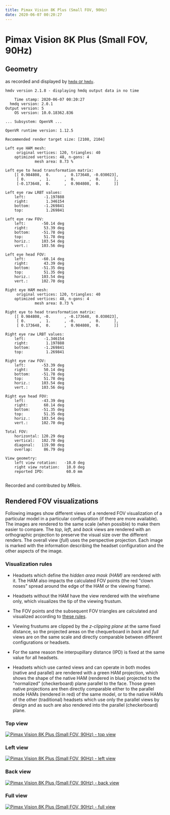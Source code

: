 ```yaml
---
title: Pimax Vision 8K Plus (Small FOV, 90Hz)
date: 2020-06-07 00:20:27
---
```

# Pimax Vision 8K Plus (Small FOV, 90Hz)

## Geometry

as recorded and displayed by [`hmdq` or `hmdv`](https://github.com/risa2000/hmdq).
```
hmdv version 2.1.8 - displaying hmdq output data in no time

    Time stamp: 2020-06-07 00:20:27
  hmdq version: 2.0.1
Output version: 5
    OS version: 10.0.18362.836

... Subsystem: OpenVR ...

OpenVR runtime version: 1.12.5

Recommended render target size: [2108, 2104]

Left eye HAM mesh:
     original vertices: 120, triangles: 40
    optimized vertices: 48, n-gons: 4
             mesh area: 8.73 %

Left eye to head transformation matrix:
    [[ 0.984808,  0.      ,  0.173648, -0.030023],
     [ 0.      ,  1.      ,  0.      ,  0.      ],
     [-0.173648,  0.      ,  0.984808,  0.      ]]

Left eye raw LRBT values:
    left:        -1.197888
    right:        1.346154
    bottom:      -1.269841
    top:          1.269841

Left eye raw FOV:
    left:       -50.14 deg
    right:       53.39 deg
    bottom:     -51.78 deg
    top:         51.78 deg
    horiz.:     103.54 deg
    vert.:      103.56 deg

Left eye head FOV:
    left:       -60.14 deg
    right:       43.39 deg
    bottom:     -51.35 deg
    top:         51.35 deg
    horiz.:     103.54 deg
    vert.:      102.70 deg

Right eye HAM mesh:
     original vertices: 120, triangles: 40
    optimized vertices: 48, n-gons: 4
             mesh area: 8.73 %

Right eye to head transformation matrix:
    [[ 0.984808, -0.      , -0.173648,  0.030023],
     [ 0.      ,  1.      , -0.      ,  0.      ],
     [ 0.173648,  0.      ,  0.984808,  0.      ]]

Right eye raw LRBT values:
    left:        -1.346154
    right:        1.197888
    bottom:      -1.269841
    top:          1.269841

Right eye raw FOV:
    left:       -53.39 deg
    right:       50.14 deg
    bottom:     -51.78 deg
    top:         51.78 deg
    horiz.:     103.54 deg
    vert.:      103.56 deg

Right eye head FOV:
    left:       -43.39 deg
    right:       60.14 deg
    bottom:     -51.35 deg
    top:         51.35 deg
    horiz.:     103.54 deg
    vert.:      102.70 deg

Total FOV:
    horizontal: 120.29 deg
    vertical:   102.70 deg
    diagonal:   119.90 deg
    overlap:     86.79 deg

View geometry:
    left view rotation:   -10.0 deg
    right view rotation:   10.0 deg
    reported IPD:          60.0 mm


```
Recorded and contributed by _MReis_.

## Rendered FOV visualizations

Following images show different views of a rendered FOV visualization of a
particular model in a particular configuration (if there are more available).
The images are rendered to the same scale (when possible) to make them easier
to compare. The _top_, _left_, and _back_ views are rendered with an
orthographic projection to preserve the visual size over the different renders.
The overall view (_full_) uses the perspective projection. Each image is marked
with the information describing the headset configuration and the other aspects
of the image.

### Visualization rules

* Headsets which define the _hidden area mask (HAM)_ are rendered with it. The
  HAM also impacts the calculated FOV points (the red "clown noses" spread
  around the edge of the HAM or the viewing frame).

* Headsets without the HAM have the view rendered with the wireframe only, which
  visualizes the tip of the viewing frustum.

* The FOV points and the subsequent FOV triangles are calculated and visualized
  according to [these
  rules](https://risa2000.github.io/vrdocs/docs/hmd_fov_calculation).

* Viewing frustums are clipped by the _z-clipping plane_ at the same fixed
  distance, so the projected areas on the chequerboard in _back_ and _full_
  views are on the same scale and directly comparable between different
  configurations or headsets.

* For the same reason the interpupillary distance (IPD) is fixed at the same
  value for all headsets.

* Headsets which use canted views and can operate in both modes (native and
  parallel) are rendered with a green HAM projection, which shows the shape of
  the native HAM (rendered in blue) projected to the "normalized"
  (checkerboard) plane parallel to the face. Those green native projections are
  then directly comparable either to the parallel mode HAMs (rendered in red)
  of the same model, or to the native HAMs of the other (traditional) headsets
  which use only the parallel views by design and as such are also rendered
  into the parallel (checkerboard) plane.

### Top view
[![Pimax Vision 8K Plus (Small FOV, 90Hz) - top view](../images/PimaxVision8KPlus_Small_Native_R90_top.dmx.png)](../images/PimaxVision8KPlus_Small_Native_R90_top.dmx.png)

### Left view
[![Pimax Vision 8K Plus (Small FOV, 90Hz) - left view](../images/PimaxVision8KPlus_Small_Native_R90_left.dmx.png)](../images/PimaxVision8KPlus_Small_Native_R90_left.dmx.png)

### Back view
[![Pimax Vision 8K Plus (Small FOV, 90Hz) - back view](../images/PimaxVision8KPlus_Small_Native_R90_back.dmx.png)](../images/PimaxVision8KPlus_Small_Native_R90_back.dmx.png)

### Full view
[![Pimax Vision 8K Plus (Small FOV, 90Hz) - full view](../images/PimaxVision8KPlus_Small_Native_R90_over.dmx.png)](../images/PimaxVision8KPlus_Small_Native_R90_over.dmx.png)

